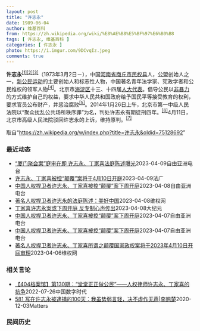 ```yaml
---
layout: post
title: "许志永"
date: 1989-06-04
author: 维基百科
from: https://zh.wikipedia.org/wiki/%E8%AE%B8%E5%BF%97%E6%B0%B8
tags: [ 许志永, 维基百科 ]
categories: [ 许志永 ]
photo: https://i.imgur.com/9DCvqIz.jpeg
comments: true
---
```

<div class="mw-parser-output">
<p><b>许志永</b><sup id="cite_ref-1" class="reference"><a href="#cite_note-1">[1]</a></sup><sup id="cite_ref-2" class="reference"><a href="#cite_note-2">[2]</a></sup><sup id="cite_ref-3" class="reference"><a href="#cite_note-3">[3]</a></sup>（1973年3月2日<span class="useeditintro" title="Template:BLP editintro">－</span>），中国<a href="/wiki/%E6%B2%B3%E5%8D%97%E7%9C%81" title="河南省">河南省</a><a href="/wiki/%E5%95%86%E4%B8%98%E5%B8%82" title="商丘市">商丘市</a><a href="/wiki/%E6%B0%91%E6%9D%83%E5%8E%BF" title="民权县">民权县</a>人，<a href="/wiki/%E5%85%AC%E7%9B%9F" title="公盟">公盟</a>创始人之一，<a href="/wiki/%E6%96%B0%E5%85%AC%E6%B0%91%E8%BF%90%E5%8A%A8" title="新公民运动">新公民运动</a>的主要创始人和标志性人物，中国著名青年法学家、宪政学者和公民维权的领军人物<sup id="cite_ref-VOA0806_4-0" class="reference"><a href="#cite_note-VOA0806-4">[4]</a></sup>。北京市<a href="/wiki/%E6%B5%B7%E6%B7%80%E5%8C%BA" title="海淀区">海淀区</a>十三、十四届<a href="/wiki/%E4%BA%BA%E5%A4%A7%E4%BB%A3%E8%A1%A8" class="mw-redirect" title="人大代表">人大代表</a>。倡导公民以<a href="/wiki/%E9%9D%9E%E6%9A%B4%E5%8A%9B" title="非暴力">非暴力</a>的方式维护自己的权益，要求中华人民共和国政府给予国民平等接受教育的权利，要求官员公布财产，并惩治腐败<sup id="cite_ref-5" class="reference"><a href="#cite_note-5">[5]</a></sup>。2014年1月26日上午，北京市第一中级人民法院以“聚众扰乱公共场所秩序罪”为名，判处许志永有期徒刑四年。<sup id="cite_ref-bpx_6-0" class="reference"><a href="#cite_note-bpx-6">[6]</a></sup>4月11日，北京市高级人民法院驳回许志永的上诉，维持原判。<sup id="cite_ref-app_7-0" class="reference"><a href="#cite_note-app-7">[7]</a></sup>
</p>
</div><!--esi <esi:include src="/esitest-fa8a495983347898/content" /> --><noscript><img src="//zh.wikipedia.org/wiki/Special:CentralAutoLogin/start?type=1x1" alt="" title="" width="1" height="1" style="border: none; position: absolute;"></noscript>
<div class="printfooter" data-nosnippet="">取自“<a dir="ltr" href="https://zh.wikipedia.org/w/index.php?title=许志永&amp;oldid=75128692">https://zh.wikipedia.org/w/index.php?title=许志永&amp;oldid=75128692</a>”</div><div id="recent-news"><h3>最近动态</h3><ul><li><a href="https://nodebe4.github.io/waimei/2023-04-09/%E5%8E%A6%E9%97%A8%E8%81%9A%E4%BC%9A%E6%A1%88-%E5%BA%AD%E5%AE%A1%E5%9C%A8%E5%8D%B3-%E8%AE%B8%E5%BF%97%E6%B0%B8-%E4%B8%81%E5%AE%B6%E5%96%9C%E6%B3%95%E5%BA%AD%E9%99%88%E8%BF%B0%E6%9B%9D%E5%85%89" title="“厦门聚会案”庭审在即 许志永、丁家喜法庭陈述曝光—— 人权捍卫者许志永、丁家喜 网络截图/维权网 因“厦门聚会案”遭中国当局羁押已长达3年的人权捍卫者许志永、丁家喜被控“颠覆国家政权罪”一案，...">“厦门聚会案”庭审在即 许志永、丁家喜法庭陈述曝光</a><time>2023-04-09</time><a class="tag">自由亚洲电台</a></li>
<li><a href="https://nodebe4.github.io/waimei/2023-04-09/%E8%AE%B8%E5%BF%97%E6%B0%B8-%E4%B8%81%E5%AE%B6%E5%96%9C%E8%A2%AB%E6%8E%A7-%E9%A2%A0%E8%A6%86-%E6%A1%88%E5%B0%86%E4%BA%8E4%E6%9C%8810%E6%97%A5%E5%BC%80%E5%BA%AD" title="许志永、丁家喜被控“颠覆”案将于4月10日开庭—— 09/04/2023 - 12:33 中国知名法律学者许志永、人权律师丁家喜被控“颠覆国家政权罪”一案，将于4月10日在山东省临沭县法院开庭审...">许志永、丁家喜被控“颠覆”案将于4月10日开庭</a><time>2023-04-09</time><a class="tag">法广</a></li>
<li><a href="https://nodebe4.github.io/waimei/2023-04-08/%E4%B8%AD%E5%9B%BD%E4%BA%BA%E6%9D%83%E6%8D%8D%E5%8D%AB%E8%80%85%E8%AE%B8%E5%BF%97%E6%B0%B8-%E4%B8%81%E5%AE%B6%E5%96%9C%E8%A2%AB%E6%8E%A7-%E9%A2%A0%E8%A6%86-%E6%A1%88%E4%B8%8B%E5%91%A8%E5%BC%80%E5%BA%AD" title="中国人权捍卫者许志永、丁家喜被控“颠覆”案下周开庭—— 图为，因为参与“厦门聚会”遭逮捕的法律学者许志永和人权律师丁家喜，关押在山东临沭县看守所。 （推特图片/资料照） 中国狱中人权捍卫者许志永...">中国人权捍卫者许志永、丁家喜被控“颠覆”案下周开庭</a><time>2023-04-08</time><a class="tag">自由亚洲电台</a></li>
<li><a href="https://nodebe4.github.io/waimei/2023-04-08/%E8%91%97%E5%90%8D%E4%BA%BA%E6%9D%83%E6%8D%8D%E5%8D%AB%E8%80%85%E8%AE%B8%E5%BF%97%E6%B0%B8%E7%9A%84%E6%B3%95%E5%BA%AD%E9%99%88%E8%BF%B0-%E7%BE%8E%E5%A5%BD%E4%B8%AD%E5%9B%BD" title="著名人权捍卫者许志永的法庭陈述：美好中国—— 我想有一个梦想，美好中国，美丽且自由，公正、幸福。那是民主中国。天下仍是天下人之天下，非一族一党之江山，真正人民的国家，政权出自选票，而非枪杆子。 ...">著名人权捍卫者许志永的法庭陈述：美好中国</a><time>2023-04-08</time><a class="tag">维权网</a></li>
<li><a href="https://nodebe4.github.io/waimei/2023-04-08/%E4%B8%81%E5%AE%B6%E5%96%9C%E8%AE%B8%E5%BF%97%E6%B0%B8%E6%A1%88%E6%88%96%E4%B8%8B%E5%91%A8%E5%BC%80%E5%BA%AD-%E5%8F%8D%E4%B8%93%E5%88%B6%E5%BF%83%E5%A3%B0%E4%BC%A0%E5%87%BA" title="丁家喜许志永案或下周开庭 反专制心声传出—— 【大纪元2023年04月08日讯】（大纪元记者宁海钟综合报导）中国人权捍卫者许志永、丁家喜被控“颠覆国家政权罪”案，据报下周开庭。丁家喜妻子罗胜春在...">丁家喜许志永案或下周开庭 反专制心声传出</a><time>2023-04-08</time><a class="tag">大纪元</a></li>
<li><a href="https://nodebe4.github.io/waimei/2023-04-07/%E4%B8%AD%E5%9B%BD%E4%BA%BA%E6%9D%83%E6%8D%8D%E5%8D%AB%E8%80%85%E8%AE%B8%E5%BF%97%E6%B0%B8-%E4%B8%81%E5%AE%B6%E5%96%9C%E8%A2%AB%E6%8E%A7-%E9%A2%A0%E8%A6%86-%E6%A1%88%E4%B8%8B%E5%91%A8%E5%BC%80%E5%BA%AD" title="中国人权捍卫者许志永、丁家喜被控“颠覆”案下周开庭—— 图为，因为参与“厦门聚会”遭逮捕的法律学者许志永和人权律师丁家喜，关押在山东临沭县看守所。 （推特图片/资料照） 中国狱中人权捍卫者许志永...">中国人权捍卫者许志永、丁家喜被控“颠覆”案下周开庭</a><time>2023-04-07</time><a class="tag">自由亚洲电台</a></li>
<li><a href="https://nodebe4.github.io/waimei/2023-04-07/%E4%B8%AD%E5%9B%BD%E4%BA%BA%E6%9D%83%E6%8D%8D%E5%8D%AB%E8%80%85%E8%AE%B8%E5%BF%97%E6%B0%B8-%E4%B8%81%E5%AE%B6%E5%96%9C%E8%A2%AB%E6%8E%A7-%E9%A2%A0%E8%A6%86-%E6%A1%88%E4%B8%8B%E5%91%A8%E5%BC%80%E5%BA%AD" title="中国人权捍卫者许志永、丁家喜被控“颠覆”案下周开庭—— 图为，因为参与“厦门聚会”遭逮捕的法律学者许志永和人权律师丁家喜，关押在山东临沭县看守所。 （推特图片/资料照） 中国狱中人权捍卫者许志永...">中国人权捍卫者许志永、丁家喜被控“颠覆”案下周开庭</a><time>2023-04-07</time><a class="tag">自由亚洲电台</a></li>
<li><a href="https://nodebe4.github.io/waimei/2023-04-06/%E8%91%97%E5%90%8D%E4%BA%BA%E6%9D%83%E6%8D%8D%E5%8D%AB%E8%80%85%E8%AE%B8%E5%BF%97%E6%B0%B8-%E4%B8%81%E5%AE%B6%E5%96%9C%E6%89%80%E8%B0%93%E4%B9%8B%E9%A2%A0%E8%A6%86%E5%9B%BD%E5%AE%B6%E6%94%BF%E6%9D%83%E6%A1%88%E5%B0%86%E4%BA%8E2023%E5%B9%B44%E6%9C%8810%E6%97%A5%E5%BC%80%E5%BA%AD%E5%AE%A1%E7%90%86" title="著名人权捍卫者许志永、丁家喜所谓之颠覆国家政权案将于2023年4月10日开庭审理—— （维权网信息中心报道）2023年4月7日，本网获悉：著名人权捍卫者许志永、丁家喜所谓之颠覆国家政权案将于20...">著名人权捍卫者许志永、丁家喜所谓之颠覆国家政权案将于2023年4月10日开庭审理</a><time>2023-04-06</time><a class="tag">维权网</a></li>
</ul></div><div id="open-opinion"><h3>相关言论</h3><ul><li><a href="https://nodebe4.github.io/opinion/2022-07-26/404%E6%A1%A3%E6%A1%88%E9%A6%86-%E7%AC%AC130%E6%9C%9F-%E5%A0%82%E5%A0%82%E6%AD%A3%E6%AD%A3%E5%81%9A%E5%85%AC%E6%B0%91-%E4%BA%BA%E6%9D%83%E5%BE%8B%E5%B8%88%E8%AE%B8%E5%BF%97%E6%B0%B8-%E4%B8%81%E5%AE%B6%E5%96%9C%E7%9A%84%E6%8A%97%E4%BA%89/" title="中国数字时代">【404档案馆】第130期：“堂堂正正做公民”——人权律师许志永、丁家喜的抗争</a><time>2022-07-26</time><a class="tag">中国数字时代</a></li>
<li><a href="https://nodebe4.github.io/opinion/2020-12-03/581-%E5%86%99%E5%9C%A8%E8%AE%B8%E5%BF%97%E6%B0%B8%E8%A2%AB%E9%80%AE%E6%8D%95%E7%9A%84100%E5%A4%A9-%E6%88%91%E8%99%BD%E5%8A%BF%E5%BC%B1%E8%A8%80%E8%BD%BB-%E5%86%B3%E4%B8%8D%E8%99%9A%E4%BD%9C%E6%97%A0%E5%A3%B0-%E6%9D%8E%E7%BF%98%E6%A5%9A/" title="野兽爱智慧">581 写在许志永被逮捕的100天：我虽势弱言轻，决不虚作无声|李翘楚</a><time>2020-12-03</time><a class="tag">Matters</a></li>
</ul></div><div id="mjls-record"><h3>民间历史</h3><ul></ul></div>